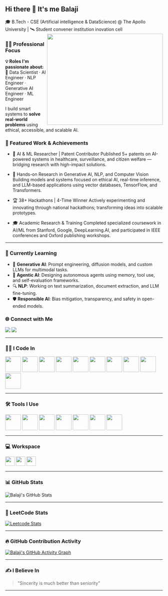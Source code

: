 ## Hi there 👋 It's me Balaji 
 
🎓 B.Tech - CSE (Artificial intelligence & DataScience) @ The Apollo University | 🛰️ Student convener institution inovation cell  
                       <img align="right" width="370" height="290" src="https://i.pinimg.com/originals/47/f0/34/47f0342cec72b800463bf003eac1257e.gif">



### 👨‍🔬 Professional Focus

**💡 Roles I'm passionate about:**  
🚀 Data Scientist · AI Engineer · NLP Engineer · Generative AI Engineer · ML Engineer 

I build smart systems to **solve real-world problems** using ethical, accessible, and scalable AI.


### 🔭 Featured Work & Achievements

- 🧠 AI & ML Researcher | Patent Contributor
Published 5+ patents on AI-powered systems in healthcare, surveillance, and citizen welfare — bridging research with high-impact solutions.

- 🧪 Hands-on Research in Generative AI, NLP, and Computer Vision
Building models and systems focused on ethical AI, real-time inference, and LLM-based applications using vector databases, TensorFlow, and Transformers.

- 🏆 38+ Hackathons | 4-Time Winner
Actively experimenting and innovating through national hackathons; transforming ideas into scalable prototypes.

- 🎓 Academic Research & Training
Completed specialized coursework in AI/ML from Stanford, Google, DeepLearning.AI, and participated in IEEE conferences and Oxford publishing workshops.



---

### 🌱 Currently Learning
- 🧠 **Generative AI**: Prompt engineering, diffusion models, and custom LLMs for multimodal tasks.  
- 🤖 **Agentic AI**: Designing autonomous agents using memory, tool use, and self-evaluation frameworks.   
- 🔍 **NLP**: Working on text summarization, document extraction, and LLM fine-tuning.  
- 🛡️ **Responsible AI**: Bias mitigation, transparency, and safety in open-ended models.


### 🌐 Connect with Me

[<img src="https://img.shields.io/badge/LinkedIn-0077B5?style=for-the-badge&logo=linkedin&logoColor=white" />](https://www.linkedin.com/in/balajiscientist/)
[<img src="https://img.shields.io/badge/Gmail-EA4335?style=for-the-badge&logo=gmail&logoColor=white" />](mailto:balajiscientist1@gmail.com)  


---

### 👨‍💻 I Code In

<img height="50" src="https://img.icons8.com/color/48/000000/python.png"/> <img height="50" src="https://img.icons8.com/color/48/000000/java-coffee-cup-logo.png"/> <img height="50" src="https://img.icons8.com/color/48/000000/javascript.png"/> <img height="50" src="https://img.icons8.com/color/48/000000/html-5.png"/> <img height="50" src="https://img.icons8.com/color/48/000000/css3.png"/> <img height="50" src="https://img.icons8.com/color/48/000000/react-native.png"/> <img height="50" src="https://img.icons8.com/color/48/000000/flutter.png"/> <img height="50" src="https://img.icons8.com/color/48/000000/spring-logo.png"/> <img height="50" src="https://img.icons8.com/color/48/000000/mysql-logo.png"/> <img height="50" src="https://img.icons8.com/color/48/000000/mongodb.png"/>

---

### 🛠 Tools I Use

<img height="50" src="https://img.icons8.com/color/48/000000/visual-studio-code-2019.png"/> <img height="50" src="https://img.icons8.com/color/48/000000/git.png"/> <img height="50" src="https://img.icons8.com/dusk/64/000000/anaconda.png"/> <img height="50" src="https://img.icons8.com/color/48/null/google-cloud.png"/> <img height="50" src="https://img.icons8.com/color/48/null/postman.png"/> <img height="50" src="https://img.icons8.com/color/48/null/firebase.png"/> <img height="50" src="https://img.icons8.com/color/48/null/power-bi.png"/>

---

### 💻 Workspace

<img height="30" src="https://img.shields.io/badge/Windows-11-0078D6?style=for-the-badge&logo=windows&logoColor=white"/> <img height="30" src="https://img.shields.io/badge/Intel-Core_i5_12thGen-blue?style=for-the-badge&logo=intel&logoColor=white"/> <img height="30" src="https://img.shields.io/badge/NVIDIA-GeForce_GTX-76B900?style=for-the-badge&logo=nvidia&logoColor=white"/>

---

### 📊 GitHub Stats

![Balaji's GitHub Stats](https://github-readme-stats.vercel.app/api?username=Balajiscientist&theme=dark&show_icons=true&hide=contribs)

---

### 🧠 LeetCode Stats

[![Leetcode Stats](https://leetcard.jacoblin.cool/balajiscientist?theme=dark&ext=contest)](https://leetcode.com/balajiscientist)

---

### 🔥 GitHub Contribution Activity

[![Balaji's GitHub Activity Graph](https://github-readme-activity-graph.vercel.app/graph?username=Balajiscientist&bg_color=000000&color=00ffb3&line=00ffc3&point=ffffff&area=true&hide_border=true)](https://github.com/ashutosh00710/github-readme-activity-graph)

---

### ✍️ I Believe In

> "Sincerity is much better than seniority"

---
